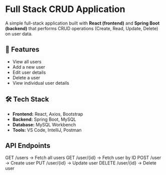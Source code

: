 # Full Stack CRUD Application

A simple full-stack application built with **React (frontend)** and **Spring Boot (backend)** that performs CRUD operations (Create, Read, Update, Delete) on user data.

## 🚀 Features
- View all users
- Add a new user
- Edit user details
- Delete a user
- View individual user details

## 🛠️ Tech Stack
- **Frontend:** React, Axios, Bootstrap
- **Backend:** Spring Boot, MySQL
- **Database:** MySQL Workbench
- **Tools:** VS Code, IntelliJ, Postman

## API Endpoints

GET /users → Fetch all users
GET /user/{id} → Fetch user by ID
POST /user → Create user
PUT /user/{id} → Update user
DELETE /user/{id} → Delete user


